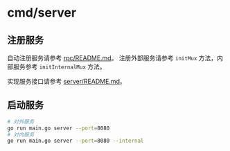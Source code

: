 # cmd/server

## 注册服务
自动注册服务请参考 [rpc/README.md](../../rpc/README.md#自动注册)。
注册外部服务请参考 `initMux` 方法，内部服务参考 `initInternalMux` 方法。

实现服务接口请参考 [server/README.md](../../server/README.md)。

## 启动服务
```bash
# 对外服务
go run main.go server --port=8080
# 对内服务
go run main.go server --port=8080 --internal
```

